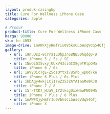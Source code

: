 ```yaml
---
layout: produk-casinghp
title: Cure For Wellness iPhone Case
categories: apple

# Produk
product-title: Cure For Wellness iPhone Case
harga: 90000
sku: hn-4053
image-drive: 1nAWFXjyHmfrIu0VbksCLbWsqVdq54Qfj
gallery:
  - url: 19nuUsZ-8Crra1LOhpJn6BNB50hqdq0-D
    title: iPhone 5 / 5s / SE
  - url: 1NwoiGISvxyjUUxV43siGIX8geTRlpOMa
    title: iPhone 6 / 6s
  - url: 1WVy0icTgE-Z5osQYtxz7BSnb_wp0d7ke
    title: iPhone 6 Plus / 6s Plus
  - url: 1bbAgy4wkjLCj1rwZ35JZAYAIaaMe8RJ8
    title: iPhone 7 / 8
  - url: 15r-TXD7_HJaV_1Y2lkcgOxxNauPNO9Mh
    title: iPhone 7 Plus / 8 Plus
  - url: 1nAWFXjyHmfrIu0VbksCLbWsqVdq54Qfj
    title: iPhone X
---
```

